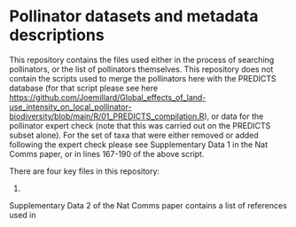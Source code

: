 # Pollinator datasets and metadata descriptions

This repository contains the files used either in the process of searching pollinators, or the list of pollinators themselves. This repository does not contain the scripts used to merge the pollinators here with the PREDICTS database (for that script please see here https://github.com/Joemillard/Global_effects_of_land-use_intensity_on_local_pollinator-biodiversity/blob/main/R/01_PREDICTS_compilation.R), or data for the pollinator expert check (note that this was carried out on the PREDICTS subset alone). For the set of taxa that were either removed or added following the expert check please see Supplementary Data 1 in the Nat Comms paper, or in lines 167-190 of the above script. 

There are four key files in this repository:

1. 

Supplementary Data 2 of the Nat Comms paper contains a list of references used in 
